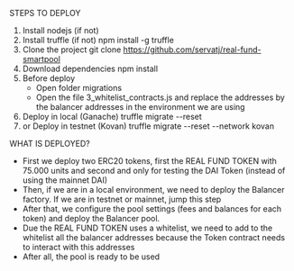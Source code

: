 STEPS TO DEPLOY
1. Install nodejs (if not)
2. Install truffle (if not)
npm install -g truffle
3. Clone the project
git clone https://github.com/servatj/real-fund-smartpool
4. Download dependencies
npm install
5. Before deploy
    - Open folder migrations
    - Open the file 3_whitelist_contracts.js and replace the addresses by the balancer addresses in the environment we are using
5. Deploy in local (Ganache)
truffle migrate --reset
6. or Deploy in testnet (Kovan)
truffle migrate --reset --network kovan

WHAT IS DEPLOYED?
- First we deploy two ERC20 tokens, first the REAL FUND TOKEN with 75.000 units and second and only for testing the DAI Token (instead of using the mainnet DAI)
- Then, if we are in a local environment, we need to deploy the Balancer factory. If we are in testnet or mainnet, jump this step
- After that, we configure the pool settings (fees and balances for each token) and deploy the Balancer pool.
- Due the REAL FUND TOKEN uses a whitelist, we need to add to the whitelist all the balancer addresses because the Token contract needs to interact with this addresses
- After all, the pool is ready to be used
